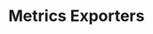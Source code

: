 <!--- Hugo front matter used to generate the website version of this page:
linkTitle: Exporters
path_base_for_github_subdir:
  from: tmp/otel/specification/metrics/sdk_exporters/_index.md
  to: metrics/sdk_exporters/README.md
--->

# Metrics Exporters
